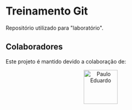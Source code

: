 # Treinamento Git

Repositório utilizado para "laboratório".

## Colaboradores

Este projeto é mantido devido a colaboração de:
<div align="center">
    <a href="https://github.com/padupe"><img src="https://github.com/padupe.png" title="Paulo Eduardo" width="90" height="90"></a>
</div>
